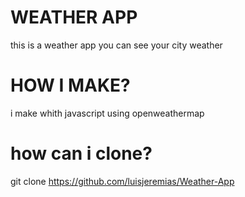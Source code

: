 # WEATHER APP

this is a weather app you can see your city weather

# HOW I MAKE?

i make whith javascript using openweathermap 

# how can i clone?
 git clone https://github.com/luisjeremias/Weather-App